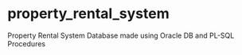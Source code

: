 # property_rental_system
Property Rental System Database made using Oracle DB and PL-SQL Procedures
